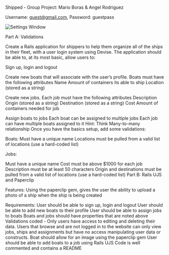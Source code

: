 Shipped - Group Project: Mario Boras & Angel Rodriguez

Username: guest@gmail.com, 
Password: guestpass

![Settings Window](https://res.cloudinary.com/angelrodriguez/image/upload/v1540985057/star-shipped.png)

Part A: Validations

Create a Rails application for shippers to help them organize all of the ships in their fleet, with a user login system using Devise. The application should be able to, at its most basic, allow users to:

Sign up, login and logout

Create new boats that will associate with the user’s profile. Boats must have the following attributes
Name
Amount of containers its able to ship
Location (stored as a string)

Create new jobs. Each job must have the following attributes
Description
Origin (stored as a string)
Destination (stored as a string)
Cost
Amount of containers needed for job

Assign boats to jobs
Each boat can be assigned to multiple jobs
Each job can have multiple boats assigned to it
Hint: Think Many-to-many relationship
Once you have the basics setup, add some validations:

Boats:
Must have a unique name
Locations must be pulled from a valid list of locations (use a hard-coded list)

Jobs:

Must have a unique name
Cost must be above $1000 for each job
Description must be at least 50 characters
Origin and destinations must be pulled from a valid list of locations (use a hard-coded list)
Part B: Rails UJS and Paperclip

Features:
Using the paperclip gem, gives the user the ability to upload a photo of a ship when the ship is being created

Requirements:
User should be able to sign up, login and logout
User should be able to add new boats to their profile
User should be able to assign jobs to boats
Boats and jobs should have properties that are noted above
Validations coded - Only users have access to editing and deleting their data. Users that browse and are not logged in to the website can only view jobs, ships and assignments but have no access manipulating user data or constructs.
Boat should allow for an image using the paperclip gem
User should be able to add boats to a job using Rails UJS
Code is well commented and contains a README
